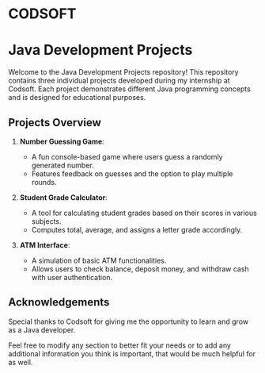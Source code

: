 # CODSOFT 
# Java Development Projects

Welcome to the Java Development Projects repository! This repository contains three individual projects developed during my internship at Codsoft. Each project demonstrates different Java programming concepts and is designed for educational purposes.

## Projects Overview

1. **Number Guessing Game**: 
   - A fun console-based game where users guess a randomly generated number.
   - Features feedback on guesses and the option to play multiple rounds.

2. **Student Grade Calculator**: 
   - A tool for calculating student grades based on their scores in various subjects.
   - Computes total, average, and assigns a letter grade accordingly.

3. **ATM Interface**: 
   - A simulation of basic ATM functionalities.
   - Allows users to check balance, deposit money, and withdraw cash with user authentication.
  


## Acknowledgements
  
Special thanks to Codsoft for giving me the opportunity to learn and grow as a Java developer.

Feel free to modify any section to better fit your needs or to add any additional information you think is important, that would be much helpful for as well.



